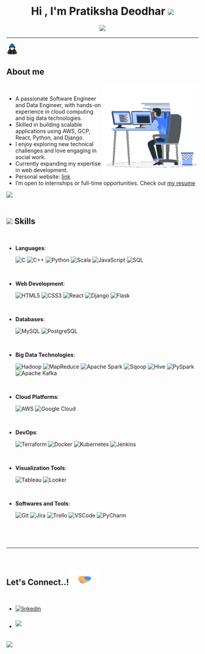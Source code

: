 <h1 align="center">Hi , I'm Pratiksha Deodhar <img src="https://media.giphy.com/media/hvRJCLFzcasrR4ia7z/giphy.gif" width="35"></h1>
<p align="center">
  <a href="https://github.com/DenverCoder1/readme-typing-svg"><img src="https://readme-typing-svg.herokuapp.com?lines=Computer+Science+Student;Software+Engineer;Data+Engineer&center=true&width=500&height=50"></a>
</p>
<hr/>

<img src="https://github.com/0xAbdulKhalid/0xAbdulKhalid/raw/main/assets/mdImages/about_me.gif" width="30px" />

**About me**  
---
<img align="right" src="https://github.com/0xAbdulKhalid/0xAbdulKhalid/raw/main/assets/mdImages/Right_Side.gif" width="250px" />

<br>

* A passionate Software Engineer and Data Engineer, with hands-on experience in cloud computing and big data technologies.
* Skilled in building scalable applications using AWS, GCP, React, Python, and Django.
* I enjoy exploring new technical challenges and love engaging in social work.
* Currently expanding my expertise in web development.
* Personal website: [link](http://www.pratiksha-deodhar.com)
* I’m open to internships or full-time opportunities. Check out [my resume](https://drive.google.com/file/d/1XpFmY0GC-epYP8bYj9FoD2digc4DLAjK/view?usp=sharing)

<img src="https://user-images.githubusercontent.com/73097560/115834477-dbab4500-a447-11eb-908a-139a6edaec5c.gif"><br><br>

## <img src="https://media2.giphy.com/media/QssGEmpkyEOhBCb7e1/giphy.gif?cid=ecf05e47a0n3gi1bfqntqmob8g9aid1oyj2wr3ds3mg700bl&rid=giphy.gif" width ="25"><b> Skills</b>
<br>

<p align="center">

- **Languages**:
    
    ![C](https://img.shields.io/badge/C%20-%232370ED.svg?style=for-the-badge&logo=c&logoColor=white)
    ![C++](https://img.shields.io/badge/C++%20-%2300599C.svg?style=for-the-badge&logo=c%2B%2B&logoColor=white)
    ![Python](https://img.shields.io/badge/Python%20-%2314354C.svg?style=for-the-badge&logo=python&logoColor=white)
    ![Scala](https://img.shields.io/badge/Scala%20-%23DC322F.svg?style=for-the-badge&logo=scala&logoColor=white)
    ![JavaScript](https://img.shields.io/badge/JavaScript%20-%23F7DF1E.svg?style=for-the-badge&logo=javascript&logoColor=black)
    ![SQL](https://img.shields.io/badge/SQL%20-%23007396.svg?style=for-the-badge&logo=sql&logoColor=white)

<br>   
    
- **Web Development**:

   ![HTML5](https://img.shields.io/badge/HTML5%20-%23E34F26.svg?style=for-the-badge&logo=html5&logoColor=white)
   ![CSS3](https://img.shields.io/badge/CSS%20-%231572B6.svg?style=for-the-badge&logo=css3&logoColor=white)
   ![React](https://img.shields.io/badge/React%20-%2320232a.svg?style=for-the-badge&logo=react&logoColor=%2361DAFB)
   ![Django](https://img.shields.io/badge/Django%20-%23092E20.svg?style=for-the-badge&logo=django&logoColor=white)
   ![Flask](https://img.shields.io/badge/Flask%20-%23000000.svg?style=for-the-badge&logo=flask&logoColor=white)

<br>

- **Databases**:

    ![MySQL](https://img.shields.io/badge/MySQL%20-%234479A1.svg?style=for-the-badge&logo=mysql&logoColor=white)
    ![PostgreSQL](https://img.shields.io/badge/PostgreSQL%20-%23336791.svg?style=for-the-badge&logo=postgresql&logoColor=white)

<br>

- **Big Data Technologies**:

    ![Hadoop](https://img.shields.io/badge/Hadoop%20-%2326BDEB.svg?style=for-the-badge&logo=apache-hadoop&logoColor=white)
    ![MapReduce](https://img.shields.io/badge/MapReduce%20-%23FF8C00.svg?style=for-the-badge&logo=apache&logoColor=white)
    ![Apache Spark](https://img.shields.io/badge/Apache%20Spark%20-%23E25A1C.svg?style=for-the-badge&logo=apachespark&logoColor=white)
    ![Sqoop](https://img.shields.io/badge/Sqoop%20-%230099CC.svg?style=for-the-badge&logo=apache&logoColor=white)
    ![Hive](https://img.shields.io/badge/Hive%20-%23FFDE00.svg?style=for-the-badge&logo=apache-hive&logoColor=black)
    ![PySpark](https://img.shields.io/badge/PySpark%20-%23E25A1C.svg?style=for-the-badge&logo=apachespark&logoColor=white)
    ![Apache Kafka](https://img.shields.io/badge/Apache%20Kafka%20-%23023131.svg?style=for-the-badge&logo=apachekafka&logoColor=white)
    
<br>

- **Cloud Platforms**:

    ![AWS](https://img.shields.io/badge/AWS%20-%23FF9900.svg?style=for-the-badge&logo=amazon-aws&logoColor=white)
    ![Google Cloud](https://img.shields.io/badge/Google%20Cloud%20-%234285F4.svg?style=for-the-badge&logo=google-cloud&logoColor=white)
   
<br>

- **DevOps**:

    ![Terraform](https://img.shields.io/badge/Terraform%20-%23623CE4.svg?style=for-the-badge&logo=terraform&logoColor=white)
    ![Docker](https://img.shields.io/badge/Docker%20-%232496ED.svg?style=for-the-badge&logo=docker&logoColor=white)
    ![Kubernetes](https://img.shields.io/badge/Kubernetes%20-%23326CE5.svg?style=for-the-badge&logo=kubernetes&logoColor=white)
    ![Jenkins](https://img.shields.io/badge/Jenkins%20-%23D24939.svg?style=for-the-badge&logo=jenkins&logoColor=white)

<br>

- **Visualization Tools**:

    ![Tableau](https://img.shields.io/badge/Tableau%20-%23E97627.svg?style=for-the-badge&logo=tableau&logoColor=white)
    ![Looker](https://img.shields.io/badge/Looker%20-%23280AE1.svg?style=for-the-badge&logo=looker&logoColor=white)

<br>

- **Softwares and Tools**:

    ![Git](https://img.shields.io/badge/Git%20-%23F05032.svg?style=for-the-badge&logo=git&logoColor=white)
    ![Jira](https://img.shields.io/badge/Jira%20-%230A0FFF.svg?style=for-the-badge&logo=jira&logoColor=white)
    ![Trello](https://img.shields.io/badge/Trello%20-%23026AA7.svg?style=for-the-badge&logo=trello&logoColor=white)
    ![VSCode](https://img.shields.io/badge/VSCode%20-%23007ACC.svg?style=for-the-badge&logo=visual-studio-code&logoColor=white)
    ![PyCharm](https://img.shields.io/badge/PyCharm%20-%23000000.svg?style=for-the-badge&logo=pycharm&logoColor=white)

<br>
</p>

<br>

-----

<br>

## <b> Let's Connect..!</b><img src="https://github.com/0xAbdulKhalid/0xAbdulKhalid/raw/main/assets/mdImages/handshake.gif" width ="80">
<br>
<div align='left'>

<ul>

<li>
<a href="www.linkedin.com/in/pratikshadeo24" target="_blank">
<img src="https://img.shields.io/badge/linkedin:  Pratiksha-%2300acee.svg?color=405DE6&style=for-the-badge&logo=linkedin&logoColor=white" alt=linkedin style="margin-bottom: 5px;"/>
</a>
</li>

<br>

<li>
<a href="mailto:pratikshadeo24@gmail.com" target="_blank">
<img src="https://img.shields.io/badge/gmail:  Pratiksha-%23EA4335.svg?style=for-the-badge&logo=gmail&logoColor=white" t=mail style="margin-bottom: 5px;" />
</a>
</li>
	
</ul>
</div>

<br>
<img src="https://user-images.githubusercontent.com/73097560/115834477-dbab4500-a447-11eb-908a-139a6edaec5c.gif">
<br>

